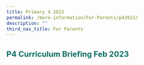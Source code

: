 ```yaml
---
title: Primary 4 2023
permalink: /more-information/For-Parents/p42023/
description: ""
third_nav_title: For Parents
---
```

<b style="color:#016C62; font-size:20px; line-height: 3;">P4 Curriculum Briefing Feb 2023</b><br>